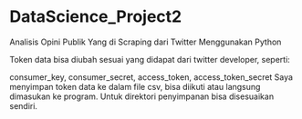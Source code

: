 # DataScience_Project2
Analisis Opini Publik Yang di Scraping dari Twitter Menggunakan Python

Token data bisa diubah sesuai yang didapat dari twitter developer, seperti:

consumer_key,
consumer_secret,
access_token,
access_token_secret
Saya menyimpan token data ke dalam file csv, bisa diikuti atau langsung dimasukan ke program. Untuk direktori penyimpanan bisa disesuaikan sendiri.
